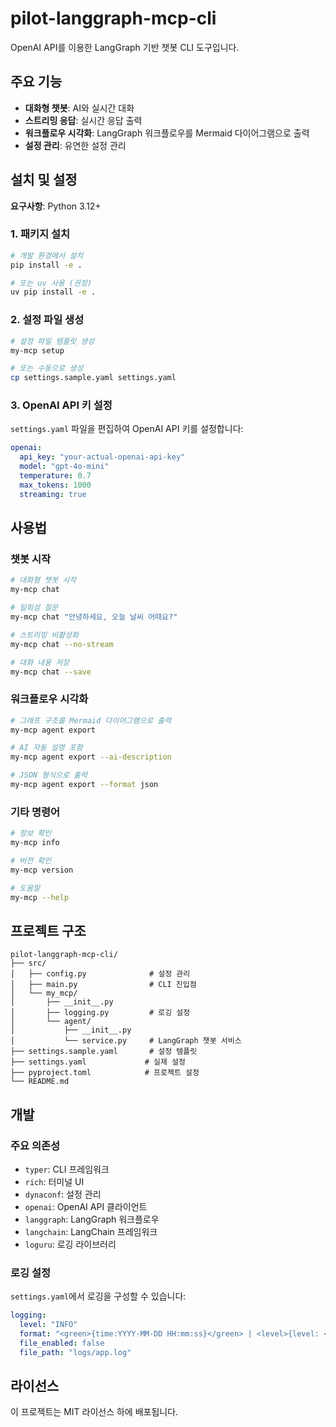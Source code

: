 # pilot-langgraph-mcp-cli

OpenAI API를 이용한 LangGraph 기반 챗봇 CLI 도구입니다.

## 주요 기능

- **대화형 챗봇**: AI와 실시간 대화
- **스트리밍 응답**: 실시간 응답 출력
- **워크플로우 시각화**: LangGraph 워크플로우를 Mermaid 다이어그램으로 출력
- **설정 관리**: 유연한 설정 관리

## 설치 및 설정

**요구사항**: Python 3.12+

### 1. 패키지 설치

```bash
# 개발 환경에서 설치
pip install -e .

# 또는 uv 사용 (권장)
uv pip install -e .
```

### 2. 설정 파일 생성

```bash
# 설정 파일 템플릿 생성
my-mcp setup

# 또는 수동으로 생성
cp settings.sample.yaml settings.yaml
```

### 3. OpenAI API 키 설정

`settings.yaml` 파일을 편집하여 OpenAI API 키를 설정합니다:

```yaml
openai:
  api_key: "your-actual-openai-api-key"
  model: "gpt-4o-mini"
  temperature: 0.7
  max_tokens: 1000
  streaming: true
```

## 사용법

### 챗봇 시작

```bash
# 대화형 챗봇 시작
my-mcp chat

# 일회성 질문
my-mcp chat "안녕하세요, 오늘 날씨 어때요?"

# 스트리밍 비활성화
my-mcp chat --no-stream

# 대화 내용 저장
my-mcp chat --save
```

### 워크플로우 시각화

```bash
# 그래프 구조를 Mermaid 다이어그램으로 출력
my-mcp agent export

# AI 자동 설명 포함
my-mcp agent export --ai-description

# JSON 형식으로 출력
my-mcp agent export --format json
```

### 기타 명령어

```bash
# 정보 확인
my-mcp info

# 버전 확인
my-mcp version

# 도움말
my-mcp --help
```

## 프로젝트 구조

```
pilot-langgraph-mcp-cli/
├── src/
│   ├── config.py              # 설정 관리
│   ├── main.py                # CLI 진입점
│   └── my_mcp/
│       ├── __init__.py
│       ├── logging.py         # 로깅 설정
│       └── agent/
│           ├── __init__.py
│           └── service.py     # LangGraph 챗봇 서비스
├── settings.sample.yaml       # 설정 템플릿
├── settings.yaml             # 실제 설정
├── pyproject.toml            # 프로젝트 설정
└── README.md
```

## 개발

### 주요 의존성

- `typer`: CLI 프레임워크
- `rich`: 터미널 UI
- `dynaconf`: 설정 관리
- `openai`: OpenAI API 클라이언트
- `langgraph`: LangGraph 워크플로우
- `langchain`: LangChain 프레임워크
- `loguru`: 로깅 라이브러리

### 로깅 설정

`settings.yaml`에서 로깅을 구성할 수 있습니다:

```yaml
logging:
  level: "INFO"
  format: "<green>{time:YYYY-MM-DD HH:mm:ss}</green> | <level>{level: <8}</level> | <cyan>{name}</cyan> - <level>{message}</level>"
  file_enabled: false
  file_path: "logs/app.log"
```

## 라이선스

이 프로젝트는 MIT 라이선스 하에 배포됩니다.
